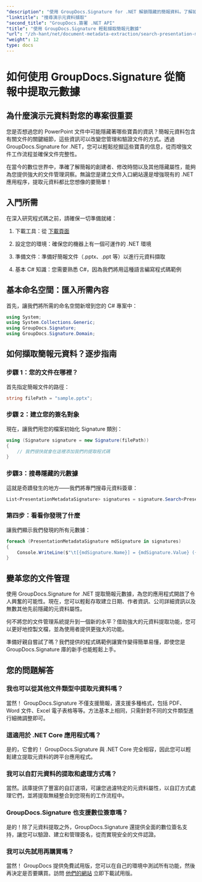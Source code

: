 ```yaml
---
"description": "使用 GroupDocs.Signature for .NET 解鎖隱藏的簡報資料。了解如何提取和利用元資料來簡化您的文件管理系統。"
"linktitle": "搜尋演示元資料擷取"
"second_title": "GroupDocs.簽署 .NET API"
"title": "使用 GroupDocs.Signature 輕鬆擷取簡報元數據"
"url": "/zh-hant/net/document-metadata-extraction/search-presentation-metadata-extraction/"
"weight": 12
type: docs
---
```

# 如何使用 GroupDocs.Signature 從簡報中提取元數據

## 為什麼演示元資料對您的專案很重要

您是否想過您的 PowerPoint 文件中可能隱藏著哪些寶貴的資訊？簡報元資料包含有關文件的關鍵細節，這些資訊可以改變您管理和驗證文件的方式。透過 GroupDocs.Signature for .NET，您可以輕鬆挖掘這些寶貴的信息，從而增強文件工作流程並確保文件完整性。

在當今的數位世界中，準確了解簡報的創建者、修改時間以及其他隱藏屬性，能夠為您提供強大的文件管理洞察。無論您是建立文件入口網站還是增強現有的 .NET 應用程序，提取元資料都比您想像的要簡單！

## 入門所需

在深入研究程式碼之前，請確保一切準備就緒：

1. 下載工具：從 [下載頁面](https://releases.groupdocs.com/signature/net/)
   
2. 設定您的環境：確保您的機器上有一個可運作的 .NET 環境
   
3. 準備文件：準備好簡報文件（.pptx、.ppt 等）以進行元資料擷取
   
4. 基本 C# 知識：您需要熟悉 C#，因為我們將用這種語言編寫程式碼範例

## 基本命名空間：匯入所需內容

首先，讓我們將所需的命名空間新增到您的 C# 專案中：

```csharp
using System;
using System.Collections.Generic;
using GroupDocs.Signature;
using GroupDocs.Signature.Domain;
```

## 如何擷取簡報元資料？逐步指南

### 步驟 1：您的文件在哪裡？

首先指定簡報文件的路徑：

```csharp
string filePath = "sample.pptx";
```

### 步驟 2：建立您的簽名對象

現在，讓我們用您的檔案初始化 Signature 類別：

```csharp
using (Signature signature = new Signature(filePath))
{
    // 我們很快就會在這裡添加我們的提取程式碼
}
```

### 步驟3：搜尋隱藏的元數據

這就是奇蹟發生的地方——我們將專門搜尋元資料簽章：

```csharp
List<PresentationMetadataSignature> signatures = signature.Search<PresentationMetadataSignature>(SignatureType.Metadata);
```

### 第四步：看看你發現了什麼

讓我們顯示我們發現的所有元數據：

```csharp
foreach (PresentationMetadataSignature mdSignature in signatures)
{
    Console.WriteLine($"\t[{mdSignature.Name}] = {mdSignature.Value} ({mdSignature.Type})");
}
```

## 變革您的文件管理

使用 GroupDocs.Signature for .NET 提取簡報元數據，為您的應用程式開啟了令人興奮的可能性。現在，您可以輕鬆存取建立日期、作者資訊、公司詳細資訊以及無數其他先前隱藏的元資料屬性。

何不將您的文件管理系統提升到一個新的水平？借助強大的元資料提取功能，您可以更好地控製文檔，並為使用者提供更強大的功能。

準備好親自嘗試了嗎？我們提供的程式碼範例讓實作變得簡單易懂，即使您是 GroupDocs.Signature 庫的新手也能輕鬆上手。

## 您的問題解答

### 我也可以從其他文件類型中提取元資料嗎？

當然！ GroupDocs.Signature 不僅支援簡報，還支援多種格式，包括 PDF、Word 文件、Excel 電子表格等等。方法基本上相同，只需針對不同的文件類型進行細微調整即可。

### 這適用於 .NET Core 應用程式嗎？

是的，它會的！ GroupDocs.Signature 與 .NET Core 完全相容，因此您可以輕鬆建立提取元資料的跨平台應用程式。

### 我可以自訂元資料的提取和處理方式嗎？

當然。該庫提供了豐富的自訂選項，可讓您過濾特定的元資料屬性，以自訂方式處理它們，並將提取無縫整合到您現有的工作流程中。

### GroupDocs.Signature 也支援數位簽章嗎？

是的！除了元資料提取之外，GroupDocs.Signature 還提供全面的數位簽名支持，讓您可以驗證、建立和管理簽名，從而實現安全的文件認證。

### 我可以先試用再購買嗎？

當然！ GroupDocs 提供免費試用版，您可以在自己的環境中測試所有功能，然後再決定是否要購買。訪問 [他們的網站](https://releases.groupdocs.com/) 立即下載試用版。